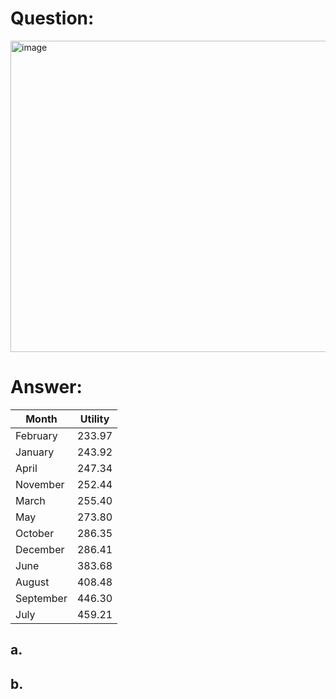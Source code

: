 # Question:<br>
<img width="576" height="498" alt="image" src="https://github.com/user-attachments/assets/f4d2b0f7-2366-443b-a5b7-b56edd9457bd" /><br>

# Answer:<br>

|Month|Utility|
|---|---|
|February	| 233.97| 
|January	| 243.92 |
|April	 |247.34| 
|November	 |252.44| 
|March	| 255.40| 
|May	| 273.80 |
|October	 |286.35| 
|December	 |286.41 |
|June	 |383.68| 
|August	 |408.48 |
|September	| 446.30| 
|July	| 459.21| 


## a.<br>

## b.<br>


